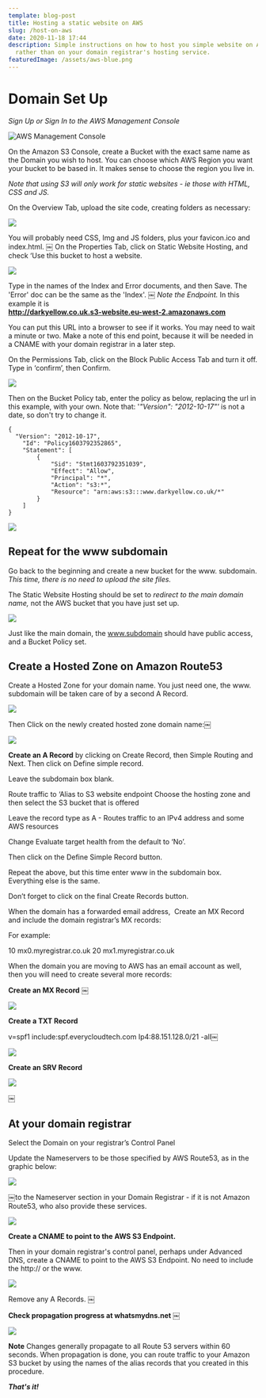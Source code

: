 ```yaml
---
template: blog-post
title: Hosting a static website on AWS
slug: /host-on-aws
date: 2020-11-18 17:44
description: Simple instructions on how to host you simple website on AWS,
  rather than on your domain registrar's hosting service.
featuredImage: /assets/aws-blue.png
---
```

# Domain Set Up

*Sign Up or Sign In to the AWS Management Console*

![AWS Management Console](/assets/screenshot-2020-11-18-at-17.47.42.png "AWS Management Console")

On the Amazon S3 Console, create a Bucket with the exact same name as the Domain you wish to host. You can choose which AWS Region you want your bucket to be based in. It makes sense to choose the region you live in.  

*Note that using S3 will only work for static websites - ie those with HTML, CSS and JS.*

On the Overview Tab, upload the site code, creating folders as necessary:

![](/assets/aws-1.png)

You will probably need CSS, Img and JS folders, plus your favicon.ico and index.html.
￼
On the Properties Tab, click on Static Website Hosting, and check ‘Use this bucket to host a website.

![](/assets/aws-2.png)

Type in the names of the Index and Error documents, and then Save.  The 'Error' doc can be the same as the 'Index'.
￼
*Note the Endpoint.*  In this example it is \
**http://darkyellow.co.uk.s3-website.eu-west-2.amazonaws.com**

You can put this URL into a browser to see if it works. You may need to wait a minute or two.  Make a note of this end point, because it will be needed in a CNAME with your domain registrar in a later step.

On the Permissions Tab, click on the Block Public Access Tab and turn it off. Type in ‘confirm’, then Confirm.

![](/assets/aws-3.png)

Then on the Bucket Policy tab, enter the policy as below, replacing the url in this example, with your own.  Note that: '*"Version": "2012-10-17"'* is not a date, so don't try to change it.

```
{ 
  "Version": "2012-10-17",
    "Id": "Policy1603792352865",
    "Statement": [
        {
            "Sid": "Stmt1603792351039",
            "Effect": "Allow",
            "Principal": "*",
            "Action": "s3:*",
            "Resource": "arn:aws:s3:::www.darkyellow.co.uk/*"
        }
    ]
}
```

![](/assets/aws-4.png)

## Repeat for the www subdomain

Go back to the beginning and create a new bucket for the www. subdomain.
*This time, there is no need to upload the site files.*

The Static Website Hosting should be set to *redirect to the main domain name,* not the AWS bucket that you have just set up.

![](/assets/aws-5.png)

Just like the main domain, the www.subdomain should have public access, and a Bucket Policy set.

## Create a Hosted Zone on Amazon Route53

Create a Hosted Zone for your domain name.  You just need one, the www. subdomain will be taken care of by a second A Record.

![](/assets/aws-6.png)

Then Click on the newly created hosted zone domain name:￼

![](/assets/aws-7.png)

**Create an A Record** by clicking on Create Record, then Simple Routing and Next. Then click on Define simple record.

Leave the subdomain box blank.

Route traffic to ‘Alias to S3 website endpoint
Choose the hosting zone
and then select the S3 bucket that is offered

Leave the record type as A - Routes traffic to an IPv4 address and some AWS resources

Change Evaluate target health from the default to ‘No’.

Then click on the Define Simple Record button.

Repeat the above, but this time enter www in the subdomain box. Everything else is the same.

Don’t forget to click on the final Create Records button.

When the domain has a forwarded email address,  Create an MX Record
and include the domain registrar’s MX records:

For example:

  10 mx0.myregistrar.co.uk
  20 mx1.myregistrar.co.uk

When the domain you are moving to AWS has an email account as well, then you will need to create several more records:

**Create an MX Record** ￼

![](/assets/aws-8.png)

**Create a TXT Record** 

v=spf1 include:spf.everycloudtech.com Ip4:88.151.128.0/21 -all￼

![](/assets/aws-9.png)

**Create an SRV Record** 

![](/assets/aws-10.png)

￼

## At your domain registrar

Select the Domain on your registrar’s Control Panel

Update the Nameservers to be those specified by AWS Route53, as in the graphic below:

![](/assets/aws-11.png)

￼to the Nameserver section in your Domain Registrar - if it is not Amazon Route53, who also provide these services.

![](/assets/aws-11b.png)

**Create a CNAME to point to the AWS S3 Endpoint.** 

Then in your domain registrar's control panel, perhaps under Advanced DNS, create a CNAME to point to the AWS S3 Endpoint. No need to include the http://  or the www.

![](/assets/aws-12.png)

Remove any A Records.
￼

**Check propagation progress at whatsmydns.net**
￼

![](/assets/aws-13.png)

**Note**
Changes generally propagate to all Route 53 servers within 60 seconds. When propagation is done, you can route traffic to your Amazon S3 bucket by using the names of the alias records that you created in this procedure.

***That's it!***